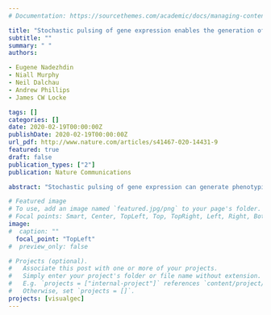 ```yaml
---
# Documentation: https://sourcethemes.com/academic/docs/managing-content/

title: "Stochastic pulsing of gene expression enables the generation of spatial patterns in Bacillus subtilis biofilms"
subtitle: ""
summary: " "
authors:

- Eugene Nadezhdin
- Niall Murphy
- Neil Dalchau
- Andrew Phillips
- James CW Locke

tags: []
categories: []
date: 2020-02-19T00:00:00Z
publishDate: 2020-02-19T00:00:00Z
url_pdf: http://www.nature.com/articles/s41467-020-14431-9
featured: true
draft: false
publication_types: ["2"]
publication: Nature Communications

abstract: "Stochastic pulsing of gene expression can generate phenotypic diversity in a genetically identical population of cells, but it is unclear whether it has a role in the development of multicellular systems. Here, we show how stochastic pulsing of gene expression enables spatial patterns to form in a model multicellular system, Bacillus subtilis bacterial biofilms. We use quantitative microscopy and time-lapse imaging to observe pulses in the activity of the general stress response sigma factor σ B in individual cells during biofilm development. Both σ B and sporulation activity increase in a gradient, peaking at the top of the biofilm, even though σ B represses sporulation. As predicted by a simple mathematical model, increasing σ B expression shifts the peak of sporulation to the middle of the biofilm. Our results demonstrate how stochastic pulsing of gene expression can play a key role in pattern formation during biofilm development."

# Featured image
# To use, add an image named `featured.jpg/png` to your page's folder.
# Focal points: Smart, Center, TopLeft, Top, TopRight, Left, Right, BottomLeft, Bottom, BottomRight.
image: 
#  caption: ""
  focal_point: "TopLeft"
#  preview_only: false

# Projects (optional).
#   Associate this post with one or more of your projects.
#   Simply enter your project's folder or file name without extension.
#   E.g. `projects = ["internal-project"]` references `content/project/deep-learning/index.md`.
#   Otherwise, set `projects = []`.
projects: [visualgec]
---
```

